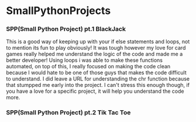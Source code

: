 # SmallPythonProjects
### SPP(Small Python Project) pt.1   BlackJack
This is a good way of keeping up with your if else statements and loops, not to mention its fun to play obviously! It was tough however my love for card games really helped me understand the logic of the code and made me a better developer! Using loops i was able to make these functions automated, on top of this, I really focused on making the code clean because I would hate to be one of those guys that makes the code difficult to understand. I did leave a URL for understanding the chr function because that stumpped me early into the project. I can't stress this enough though, if you have a love for a specific project, it will help you understand the code more.

### SPP(Small Python Project) pt.2   Tik Tac Toe
